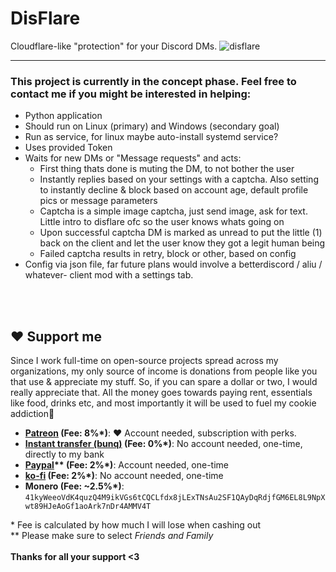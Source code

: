 # DisFlare
Cloudflare-like "protection" for your Discord DMs.
![disflare](https://github.com/ClaraCrazy/DisFlare/assets/55334727/b4086f95-b596-4257-8074-f42e7d82b6ff)

-----

### This project is currently in the concept phase. Feel free to contact me if you might be interested in helping:

- Python application
- Should run on Linux (primary) and Windows (secondary goal)
- Run as service, for linux maybe auto-install systemd service?
- Uses provided Token
- Waits for new DMs or "Message requests" and acts:
  - First thing thats done is muting the DM, to not bother the user
  - Instantly replies based on your settings with a captcha. Also setting to instantly decline & block based on account age, default profile pics or message parameters
  - Captcha is a simple image captcha, just send image, ask for text. Little intro to disflare ofc so the user knows whats going on
  - Upon successful captcha DM is marked as unread to put the little (1) back on the client and let the user know they got a legit human being
  - Failed captcha results in retry, block or other, based on config
- Config via json file, far future plans would involve a betterdiscord / aliu / whatever- client mod with a settings tab.

<br><br>

## ❤️ Support me

<!--
Pwease support me >.<
-->  

<p>Since I work full-time on open-source projects spread across my organizations, my only source of income is donations from people like you that use & appreciate my stuff. So, if you can spare a dollar or two, I would really appreciate that. All the money goes towards paying rent, essentials like food, drinks etc, and most importantly it will be used to fuel my cookie addiction🍪<br></p>

- **[Patreon](<https://patreon.com/crazyco>) (Fee: 8%\*)**: ❤️ Account needed, subscription with perks.<br>
- **[Instant transfer (bunq)](<https://bunq.me/ClaraK>) (Fee: 0%\*)**: No account needed, one-time, directly to my bank<br>
- **[Paypal](<https://paypal.me/ClaraCrazy>)\*\* (Fee: 2%\*)**: Account needed, one-time<br>
- **[ko-fi](<https://ko-fi.com/cynthialabs>) (Fee: 2%\*)**: No account needed, one-time<br>
- **Monero (Fee: ~2.5%\*)**: `41kyWeeoVdK4quzQ4M9ikVGs6tCQCLfdx8jLExTNsAu2SF1QAyDqRdjfGM6EL8L9NpXwt89HJeAoGf1aoArk7nDr4AMMV4T`<br>

\* Fee is calculated by how much I will lose when cashing out<br>
\*\* Please make sure to select *Friends and Family*<br><br>
**Thanks for all your support <3**
